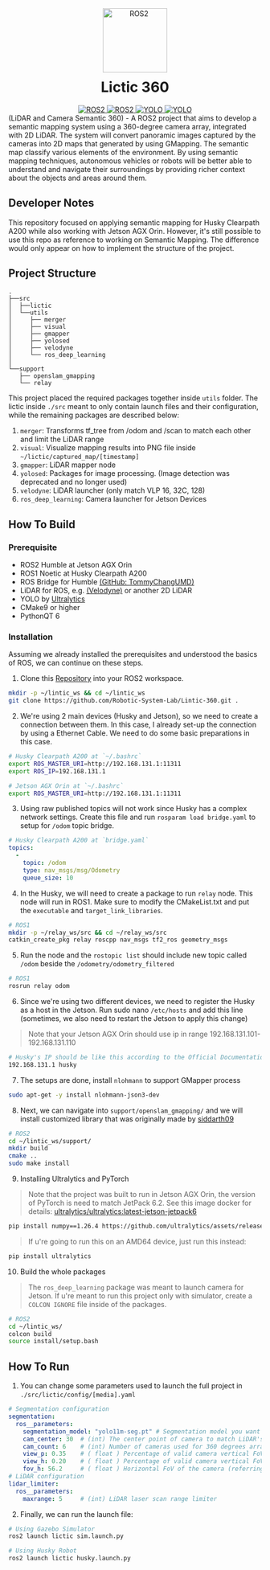 <div align="center">
  <a href="https://docs.ros.org/en/humble/index.html">
    <picture>
      <img alt="ROS2" src="https://github.com/Robotic-System-Lab/Lintic-360/blob/main/assets/ROS-2_logo.png" height="128">
    </picture>
  </a>
  <h1 style="margin-top:12px;">Lictic 360</h1>

<a href="https://wiki.ros.org/noetic">
	<img alt="ROS2" src="https://img.shields.io/badge/ROS1-Noetic-88b55a?style=for-the-badge&logo=ros&logoColor=ffffff">
</a>
<a href="https://docs.ros.org/en/humble/index.html">
	<img alt="ROS2" src="https://img.shields.io/badge/ROS2-Humble-336c9a?style=for-the-badge&logo=ros&logoColor=ffffff">
</a>
<a href="https://github.com/dusty-nv/jetson-inference">
	<img alt="YOLO" src="https://img.shields.io/badge/ResNet-18-50b730?style=for-the-badge&logo=nvidia&logoColor=50b730">
</a>
<a href="https://github.com/ultralytics/ultralytics">
	<img alt="YOLO" src="https://img.shields.io/badge/YOLO-V11-0f81c2?style=for-the-badge&logo=yolo&logoColor=8cebf7">
</a>
</div>
(LiDAR and Camera Semantic 360) - A ROS2 project that aims to develop a semantic mapping system using a 360-degree camera array, integrated with 2D LiDAR. The system will convert panoramic images captured by the cameras into 2D maps that generated by using GMapping. The semantic map classify various elements of the environment. By using semantic mapping techniques, autonomous vehicles or robots will be better able to understand and navigate their surroundings by providing richer context about the objects and areas around them.

## Developer Notes
This repository focused on applying semantic mapping for Husky Clearpath A200 while also working with Jetson AGX Orin. However, it's still possible to use this repo as reference to working on Semantic Mapping. The difference would only appear on how to implement the structure of the project.

## Project Structure
```
.
├──src
│  ├──lictic
│  └──utils
│     ├── merger
│     ├── visual
│     ├── gmapper
│     ├── yolosed
│     ├── velodyne
│     └── ros_deep_learning
│
└──support
   ├── openslam_gmapping
   └── relay
```

This project placed the required packages together inside `utils` folder. The lictic inside `./src` meant to only contain launch files and their configuration, while the remaining packages are described below:
1. `merger`: Transforms tf_tree from /odom and /scan to match each other and limit the LiDAR range
2. `visual`: Visualize mapping results into PNG file inside `~/lictic/captured_map/[timestamp]`
3. `gmapper`: LiDAR mapper node
4. `yolosed`: Packages for image processing. (Image detection was deprecated and no longer used)
5. `velodyne`: LiDAR launcher (only match VLP 16, 32C, 128)
6. `ros_deep_learning`: Camera launcher for Jetson Devices

## How To Build
### Prerequisite
- ROS2 Humble at Jetson AGX Orin
- ROS1 Noetic at Husky Clearpath A200
- ROS Bridge for Humble [(GitHub: TommyChangUMD)](https://github.com/TommyChangUMD/ros-humble-ros1-bridge-builder)
- LiDAR for ROS, e.g. [(Velodyne)](https://github.com/ros-drivers/velodyne.git) or another 2D LiDAR
- YOLO by [Ultralytics](https://github.com/ultralytics/ultralytics.git)
- CMake9 or higher
- PythonQT 6

### Installation
Assuming we already installed the prerequisites and understood the basics of ROS, we can continue on these steps. 
1. Clone this [Repository](https://github.com/Robotic-System-Lab/Lintic-360.git) into your ROS2 workspace.
```bash
mkdir -p ~/lintic_ws && cd ~/lintic_ws
git clone https://github.com/Robotic-System-Lab/Lintic-360.git .
```
2. We're using 2 main devices (Husky and Jetson), so we need to create a connection between them. In this case, I already set-up the connection by using a Ethernet Cable. We need to do some basic preparations in this case.
```bash
# Husky Clearpath A200 at `~/.bashrc`
export ROS_MASTER_URI=http://192.168.131.1:11311
export ROS_IP=192.168.131.1

# Jetson AGX Orin at `~/.bashrc`
export ROS_MASTER_URI=http://192.168.131.1:11311
```
3. Using raw published topics will not work since Husky has a complex network settings. Create this file and run `rosparam load bridge.yaml` to setup for `/odom` topic bridge.
```yaml
# Husky Clearpath A200 at `bridge.yaml`
topics:
  -
    topic: /odom
    type: nav_msgs/msg/Odometry
    queue_size: 10
```
4. In the Husky, we will need to create a package to run `relay` node. This node will run in ROS1. Make sure to modify the CMakeList.txt and put the `executable` and `target_link_libraries`.
```bash
# ROS1
mkdir -p ~/relay_ws/src && cd ~/relay_ws/src
catkin_create_pkg relay roscpp nav_msgs tf2_ros geometry_msgs
```
5. Run the node and the `rostopic list` should include new topic called `/odom` beside the `/odometry/odometry_filtered`
```bash
# ROS1
rosrun relay odom
```
6. Since we're using two different devices, we need to register the Husky as a host in the Jetson. Run sudo nano `/etc/hosts` and add this line (sometimes, we also need to restart the Jetson to apply this change)
> Note that your Jetson AGX Orin should use ip in range 192.168.131.101-192.168.131.110
```bash
# Husky's IP should be like this according to the Official Documentation 
192.168.131.1 husky
```
7. The setups are done, install `nlohmann` to support GMapper process
```bash
sudo apt-get -y install nlohmann-json3-dev
```
8. Next, we can navigate into `support/openslam_gmapping/` and we will install customized library that was originally made by [siddarth09](https://github.com/siddarth09/ros2_gmapping)
```bash
# ROS2
cd ~/lintic_ws/support/
mkdir build
cmake ..
sudo make install
```
9. Installing Ultralytics and PyTorch
> Note that the project was built to run in Jetson AGX Orin, the version of PyTorch is need to match JetPack 6.2. See this image docker for details: [ultralytics/ultralytics:latest-jetson-jetpack6](https://hub.docker.com/r/ultralytics/ultralytics/tags?name=jetpack6)
```bash
pip install numpy==1.26.4 https://github.com/ultralytics/assets/releases/download/v0.0.0/onnxruntime_gpu-1.20.0-cp310-cp310-linux_aarch64.whl https://github.com/ultralytics/assets/releases/download/v0.0.0/torch-2.5.0a0+872d972e41.nv24.08-cp310-cp310-linux_aarch64.whl https://github.com/ultralytics/assets/releases/download/v0.0.0/torchvision-0.20.0a0+afc54f7-cp310-cp310-linux_aarch64.whl ultralytics
```
> If u're going to run this on an AMD64 device, just run this instead:
```bash
pip install ultralytics
```
10. Build the whole packages
> The `ros_deep_learning` package was meant to launch camera for Jetson. If u're meant to run this project only with simulator, create a `COLCON IGNORE` file inside of the packages.
```bash
# ROS2
cd ~/lintic_ws/
colcon build
source install/setup.bash
```

## How To Run
1. You can change some parameters used to launch the full project in `./src/lictic/config/[media].yaml`
```yaml
# Segmentation configuration
segmentation:
  ros__parameters:
    segmentation_model: "yolo11m-seg.pt" # Segmentation model you want to use
    cam_center: 30  # (int) The center point of camera to match LiDAR's yaw
    cam_count: 6    # (int) Number of cameras used for 360 degrees array camera
    view_p: 0.35    # ( float ) Percentage of valid camera vertical FoV, used as threshold to match 2D LiDAR detection area
    view_h: 0.20    # ( float ) Percentage of valid camera vertical FoV height, used to match 2D LiDAR detection area
    fov_h: 56.2     # ( float ) Horizontal FoV of the camera (referring to the specification)
# LiDAR configuration
lidar_limiter:
  ros__parameters:
    maxrange: 5     # (int) LiDAR laser scan range limiter
```
2. Finally, we can run the launch file:
```bash
# Using Gazebo Simulator
ros2 launch lictic sim.launch.py

# Using Husky Robot
ros2 launch lictic husky.launch.py
```
